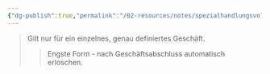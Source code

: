```yaml
---
{"dg-publish":true,"permalink":"/02-resources/notes/spezialhandlungsvollmacht/","tags":["recht/vollmacht"],"noteIcon":"","updated":"2025-10-29T12:59:10.387+01:00"}
---
```


>Gilt nur für ein einzelnes, genau definiertes Geschäft.
>>Engste Form - nach Geschäftsabschluss automatisch erloschen.